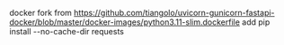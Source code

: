 docker fork from https://github.com/tiangolo/uvicorn-gunicorn-fastapi-docker/blob/master/docker-images/python3.11-slim.dockerfile
add pip install --no-cache-dir requests
